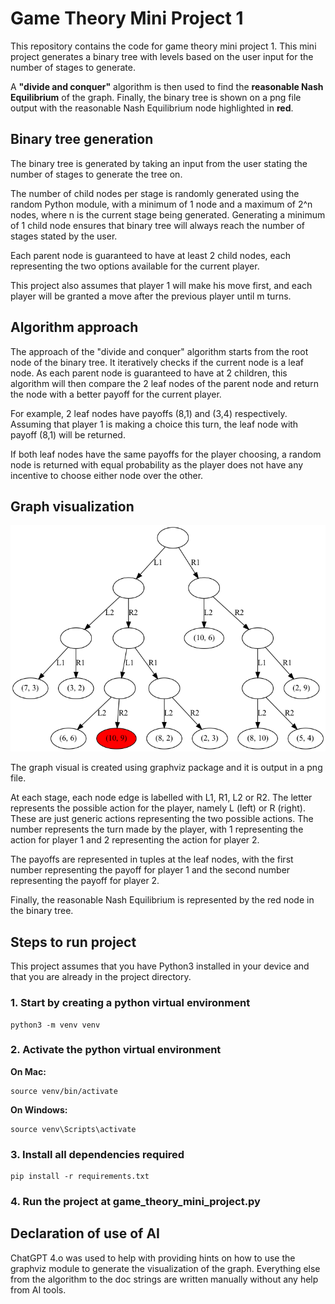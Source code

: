 # Game Theory Mini Project 1

This repository contains the code for game theory mini project 1. This mini project generates a binary tree with levels based on the user input for the number of stages to generate.

A **"divide and conquer"** algorithm is then used to find the **reasonable Nash Equilibrium** of the graph. Finally, the binary tree is shown on a png file output with the reasonable Nash Equilibrium node highlighted in **red**. 

## Binary tree generation
The binary tree is generated by taking an input from the user stating the number of stages to generate the tree on. 

The number of child nodes per stage is randomly generated using the random Python module, with a minimum of 1 node and a maximum of 2^n nodes, where n is the current stage being generated. Generating a minimum of 1 child node ensures that binary tree will always reach the number of stages stated by the user. 

Each parent node is guaranteed to have at least 2 child nodes, each representing the two options available for the current player.

This project also assumes that player 1 will make his move first, and each player will be granted a move after the previous player until m turns. 

## Algorithm approach
The approach of the "divide and conquer" algorithm starts from the root node of the binary tree. It iteratively checks if the current node is a leaf node. As each parent node is guaranteed to have at 2 children, this algorithm will then compare the 2 leaf nodes of the parent node and return the node with a better payoff for the current player. 

For example, 2 leaf nodes have payoffs (8,1) and (3,4) respectively. Assuming that player 1 is making a choice this turn, the leaf node with payoff (8,1) will be returned. 

If both leaf nodes have the same payoffs for the player choosing, a random node is returned with equal probability as the player does not have any incentive to choose either node over the other. 

## Graph visualization

![Visual example of binary tree generated with 5 stages](full_binary_tree.png)

The graph visual is created using graphviz package and it is output in a png file. 

At each stage, each node edge is labelled with L1, R1, L2 or R2. The letter represents the possible action for the player, namely L (left) or R (right). These are just generic actions representing the two possible actions. The number represents the turn made by the player, with 1 representing the action for player 1 and 2 representing the action for player 2.

The payoffs are represented in tuples at the leaf nodes, with the first number representing the payoff for player 1 and the second number representing the payoff for player 2. 

Finally, the reasonable Nash Equilibrium is represented by the red node in the binary tree.

## Steps to run project
This project assumes that you have Python3 installed in your device and that you are already in the project directory.

### 1. Start by creating a python virtual environment
```
python3 -m venv venv
```

### 2. Activate the python virtual environment
**On Mac:**
```
source venv/bin/activate
```

**On Windows:**
```
source venv\Scripts\activate
```

### 3. Install all dependencies required
```
pip install -r requirements.txt
```

### 4. Run the project at game_theory_mini_project.py

## Declaration of use of AI

ChatGPT 4.o was used to help with providing hints on how to use the graphviz module to generate the visualization of the graph. Everything else from the algorithm to the doc strings are written manually without any help from AI tools. 